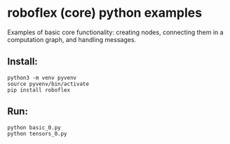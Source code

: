# roboflex (core) python examples

Examples of basic core functionality: creating nodes,
connecting them in a computation graph, and handling messages.

## Install:

    python3 -m venv pyvenv
    source pyvenv/bin/activate
    pip install roboflex

## Run:

    python basic_0.py
    python tensors_0.py